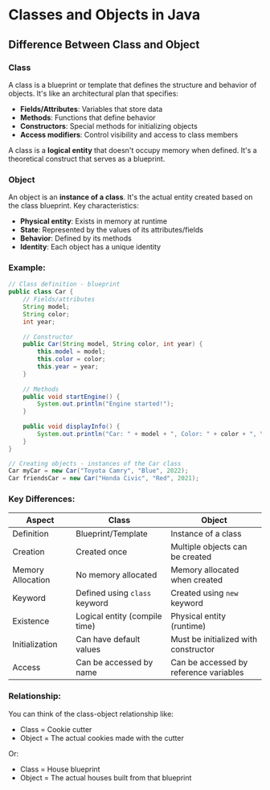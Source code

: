 # Classes and Objects in Java

## Difference Between Class and Object

### Class
A class is a blueprint or template that defines the structure and behavior of objects. It's like an architectural plan that specifies:

- **Fields/Attributes**: Variables that store data
- **Methods**: Functions that define behavior
- **Constructors**: Special methods for initializing objects
- **Access modifiers**: Control visibility and access to class members

A class is a **logical entity** that doesn't occupy memory when defined. It's a theoretical construct that serves as a blueprint.

### Object
An object is an **instance of a class**. It's the actual entity created based on the class blueprint. Key characteristics:

- **Physical entity**: Exists in memory at runtime
- **State**: Represented by the values of its attributes/fields
- **Behavior**: Defined by its methods
- **Identity**: Each object has a unique identity

### Example:
```java
// Class definition - blueprint
public class Car {
    // Fields/attributes
    String model;
    String color;
    int year;
    
    // Constructor
    public Car(String model, String color, int year) {
        this.model = model;
        this.color = color;
        this.year = year;
    }
    
    // Methods
    public void startEngine() {
        System.out.println("Engine started!");
    }
    
    public void displayInfo() {
        System.out.println("Car: " + model + ", Color: " + color + ", Year: " + year);
    }
}

// Creating objects - instances of the Car class
Car myCar = new Car("Toyota Camry", "Blue", 2022);
Car friendsCar = new Car("Honda Civic", "Red", 2021);
```

### Key Differences:

| Aspect | Class | Object |
|--------|-------|--------|
| Definition | Blueprint/Template | Instance of a class |
| Creation | Created once | Multiple objects can be created |
| Memory Allocation | No memory allocated | Memory allocated when created |
| Keyword | Defined using `class` keyword | Created using `new` keyword |
| Existence | Logical entity (compile time) | Physical entity (runtime) |
| Initialization | Can have default values | Must be initialized with constructor |
| Access | Can be accessed by name | Can be accessed by reference variables |

### Relationship:
You can think of the class-object relationship like:
- Class = Cookie cutter
- Object = The actual cookies made with the cutter

Or:
- Class = House blueprint
- Object = The actual houses built from that blueprint